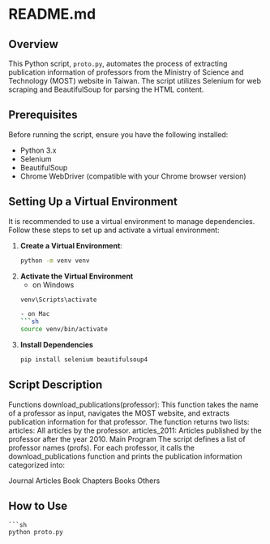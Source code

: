 # README.md

## Overview

This Python script, `proto.py`, automates the process of extracting publication information of professors from the Ministry of Science and Technology (MOST) website in Taiwan. The script utilizes Selenium for web scraping and BeautifulSoup for parsing the HTML content.

## Prerequisites

Before running the script, ensure you have the following installed:
- Python 3.x
- Selenium
- BeautifulSoup
- Chrome WebDriver (compatible with your Chrome browser version)

## Setting Up a Virtual Environment

It is recommended to use a virtual environment to manage dependencies. Follow these steps to set up and activate a virtual environment:

1. **Create a Virtual Environment**:
   ```sh
   python -m venv venv

2. **Activate the Virtual Environment**
    - on Windows
    ```sh
    venv\Scripts\activate

    - on Mac
    ```sh
    source venv/bin/activate

3. **Install Dependencies**
    ```sh
    pip install selenium beautifulsoup4

## Script Description
Functions
download_publications(professor): This function takes the name of a professor as input, navigates the MOST website, and extracts publication information for that professor. The function returns two lists:
articles: All articles by the professor.
articles_2011: Articles published by the professor after the year 2010.
Main Program
The script defines a list of professor names (profs). For each professor, it calls the download_publications function and prints the publication information categorized into:

Journal Articles
Book Chapters
Books
Others

## How to Use
    ```sh
    python proto.py